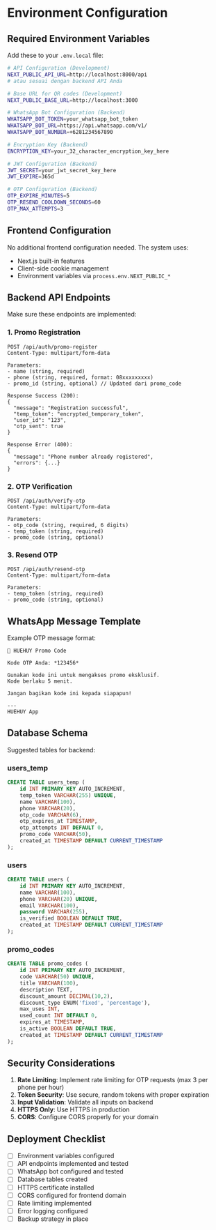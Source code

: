 # Environment Configuration

## Required Environment Variables

Add these to your `.env.local` file:

```bash
# API Configuration (Development)
NEXT_PUBLIC_API_URL=http://localhost:8000/api
# atau sesuai dengan backend API Anda

# Base URL for QR codes (Development)  
NEXT_PUBLIC_BASE_URL=http://localhost:3000

# WhatsApp Bot Configuration (Backend)
WHATSAPP_BOT_TOKEN=your_whatsapp_bot_token
WHATSAPP_BOT_URL=https://api.whatsapp.com/v1/
WHATSAPP_BOT_NUMBER=+6281234567890

# Encryption Key (Backend)
ENCRYPTION_KEY=your_32_character_encryption_key_here

# JWT Configuration (Backend)  
JWT_SECRET=your_jwt_secret_key_here
JWT_EXPIRE=365d

# OTP Configuration (Backend)
OTP_EXPIRE_MINUTES=5
OTP_RESEND_COOLDOWN_SECONDS=60
OTP_MAX_ATTEMPTS=3
```

## Frontend Configuration

No additional frontend configuration needed. The system uses:
- Next.js built-in features
- Client-side cookie management
- Environment variables via `process.env.NEXT_PUBLIC_*`

## Backend API Endpoints

Make sure these endpoints are implemented:

### 1. Promo Registration  
```
POST /api/auth/promo-register
Content-Type: multipart/form-data

Parameters:
- name (string, required)
- phone (string, required, format: 08xxxxxxxxx)  
- promo_id (string, optional) // Updated dari promo_code

Response Success (200):
{
  "message": "Registration successful",
  "temp_token": "encrypted_temporary_token",
  "user_id": "123",
  "otp_sent": true
}

Response Error (400):
{
  "message": "Phone number already registered",
  "errors": {...}
}
```

### 2. OTP Verification
```
POST /api/auth/verify-otp
Content-Type: multipart/form-data

Parameters:
- otp_code (string, required, 6 digits)
- temp_token (string, required)
- promo_code (string, optional)
```

### 3. Resend OTP
```
POST /api/auth/resend-otp
Content-Type: multipart/form-data

Parameters:
- temp_token (string, required)
- promo_code (string, optional)
```

## WhatsApp Message Template

Example OTP message format:
```
🎉 HUEHUY Promo Code

Kode OTP Anda: *123456*

Gunakan kode ini untuk mengakses promo eksklusif.
Kode berlaku 5 menit.

Jangan bagikan kode ini kepada siapapun!

---
HUEHUY App
```

## Database Schema

Suggested tables for backend:

### users_temp
```sql
CREATE TABLE users_temp (
    id INT PRIMARY KEY AUTO_INCREMENT,
    temp_token VARCHAR(255) UNIQUE,
    name VARCHAR(100),
    phone VARCHAR(20),
    otp_code VARCHAR(6),
    otp_expires_at TIMESTAMP,
    otp_attempts INT DEFAULT 0,
    promo_code VARCHAR(50),
    created_at TIMESTAMP DEFAULT CURRENT_TIMESTAMP
);
```

### users  
```sql
CREATE TABLE users (
    id INT PRIMARY KEY AUTO_INCREMENT,
    name VARCHAR(100),
    phone VARCHAR(20) UNIQUE,
    email VARCHAR(100),
    password VARCHAR(255),
    is_verified BOOLEAN DEFAULT TRUE,
    created_at TIMESTAMP DEFAULT CURRENT_TIMESTAMP
);
```

### promo_codes
```sql
CREATE TABLE promo_codes (
    id INT PRIMARY KEY AUTO_INCREMENT,
    code VARCHAR(50) UNIQUE,
    title VARCHAR(100),
    description TEXT,
    discount_amount DECIMAL(10,2),
    discount_type ENUM('fixed', 'percentage'),
    max_uses INT,
    used_count INT DEFAULT 0,
    expires_at TIMESTAMP,
    is_active BOOLEAN DEFAULT TRUE,
    created_at TIMESTAMP DEFAULT CURRENT_TIMESTAMP
);
```

## Security Considerations

1. **Rate Limiting**: Implement rate limiting for OTP requests (max 3 per phone per hour)
2. **Token Security**: Use secure, random tokens with proper expiration
3. **Input Validation**: Validate all inputs on backend
4. **HTTPS Only**: Use HTTPS in production
5. **CORS**: Configure CORS properly for your domain

## Deployment Checklist

- [ ] Environment variables configured
- [ ] API endpoints implemented and tested
- [ ] WhatsApp bot configured and tested
- [ ] Database tables created
- [ ] HTTPS certificate installed
- [ ] CORS configured for frontend domain
- [ ] Rate limiting implemented
- [ ] Error logging configured
- [ ] Backup strategy in place
